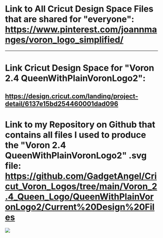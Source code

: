 # Link to All Cricut Design Space Files that are shared for "everyone": https://www.pinterest.com/joannmanges/voron_logo_simplified/

---

# Link Cricut Design Space for "Voron 2.4 QueenWithPlainVoronLogo2":
## https://design.cricut.com/landing/project-detail/6137e15bd254460001dad096

# Link to my Repository on Github that contains all files I used to produce the "Voron 2.4 QueenWithPlainVoronLogo2" .svg file: https://github.com/GadgetAngel/Cricut_Voron_Logos/tree/main/Voron_2.4_Queen_Logo/QueenWithPlainVoronLogo2/Current%20Design%20Files

<img src="https://github.com/GadgetAngel/VoronUsers/blob/Cricut_Voron_Logos_by_GadgetAngel/printer_mods/GadgetAngel/Cricut_Voron_Logos/images/QueenWithPlainVoronLogo2.png?raw=true" />
